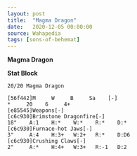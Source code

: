 ```yaml
---
layout: post
title:  "Magma Dragon"
date:   2020-12-05 00:00:00
source: Wahapedia
tags: [sons-of-behemat]
---
```


**Magma Dragon**

**Stat Block**
```
20/20 Magma Dragon
```

```
[56f442]M     W     B     Sa    [-]
*     20    6     4+    
[e85545]Weapons[-]
[c6c930]Brimstone Dragonfire[-]
18"    A:1    H:*    W:*    R:*    D:*   
[c6c930]Furnace-hot Jaws[-]
3"     A:4    H:3+   W:2+   R:*    D:D6  
[c6c930]Crushing Claws[-]
2"     A:*    H:4+   W:3+   R:-1   D:2   
```
    